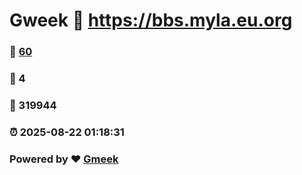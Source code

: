 # Gweek :link: https://bbs.myla.eu.org 
### :page_facing_up: [60](https://bbs.myla.eu.org/tag.html) 
### :speech_balloon: 4 
### :hibiscus: 319944 
### :alarm_clock: 2025-08-22 01:18:31 
### Powered by :heart: [Gmeek](https://github.com/Meekdai/Gmeek)
